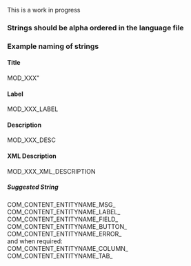This is a work in progress

### Strings should be alpha ordered in the language file

### Example naming of strings

#### Title
MOD_XXX"

#### Label
MOD_XXX_LABEL

#### Description
MOD_XXX_DESC

#### XML Description
MOD_XXX_XML_DESCRIPTION


##### Suggested String
COM_CONTENT_ENTITYNAME_MSG_  
COM_CONTENT_ENTITYNAME_LABEL_  
COM_CONTENT_ENTITYNAME_FIELD_  
COM_CONTENT_ENTITYNAME_BUTTON_  
COM_CONTENT_ENTITYNAME_ERROR_  
and when required:  
COM_CONTENT_ENTITYNAME_COLUMN_  
COM_CONTENT_ENTITYNAME_TAB_  
